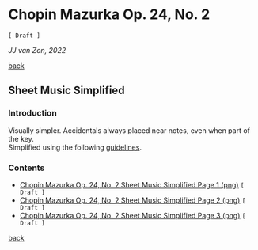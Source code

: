 Chopin Mazurka Op. 24, No. 2
===================

`[ Draft ]`

*JJ van Zon, 2022*

[back](../README.md)

Sheet Music Simplified
----------------------

### Introduction

Visually simpler. Accidentals always placed near notes, even when part of the key.  
Simplified using the following [guidelines](https://jjvanzon.github.io/Piano-Playing-Docs/methods/sheet-music-simplification.html).

### Contents

- [Chopin Mazurka Op. 24, No. 2 Sheet Music Simplified Page 1 (png)](chopin-mazurka-op-24-no-2-sheet-music-simplified-page-1.png) `[ Draft ]`
- [Chopin Mazurka Op. 24, No. 2 Sheet Music Simplified Page 2 (png)](chopin-mazurka-op-24-no-2-sheet-music-simplified-page-2.png) `[ Draft ]`
- [Chopin Mazurka Op. 24, No. 2 Sheet Music Simplified Page 3 (png)](chopin-mazurka-op-24-no-2-sheet-music-simplified-page-3.png) `[ Draft ]`

[back](../README.md)